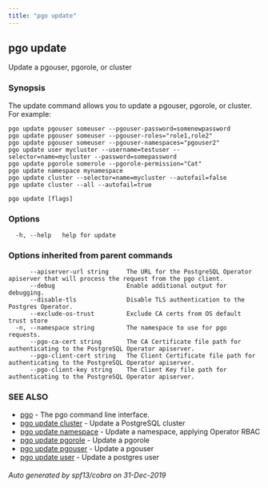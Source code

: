 ```yaml
---
title: "pgo update"
---
```

## pgo update

Update a pgouser, pgorole, or cluster

### Synopsis

The update command allows you to update a pgouser, pgorole, or cluster. For example:

	pgo update pgouser someuser --pgouser-password=somenewpassword
	pgo update pgouser someuser --pgouser-roles="role1,role2"
	pgo update pgouser someuser --pgouser-namespaces="pgouser2"
	pgo update user mycluster --username=testuser --selector=name=mycluster --password=somepassword
	pgo update pgorole somerole --pgorole-permission="Cat"
	pgo update namespace mynamespace 
	pgo update cluster --selector=name=mycluster --autofail=false
	pgo update cluster --all --autofail=true

```
pgo update [flags]
```

### Options

```
  -h, --help   help for update
```

### Options inherited from parent commands

```
      --apiserver-url string     The URL for the PostgreSQL Operator apiserver that will process the request from the pgo client.
      --debug                    Enable additional output for debugging.
      --disable-tls              Disable TLS authentication to the Postgres Operator.
      --exclude-os-trust         Exclude CA certs from OS default trust store
  -n, --namespace string         The namespace to use for pgo requests.
      --pgo-ca-cert string       The CA Certificate file path for authenticating to the PostgreSQL Operator apiserver.
      --pgo-client-cert string   The Client Certificate file path for authenticating to the PostgreSQL Operator apiserver.
      --pgo-client-key string    The Client Key file path for authenticating to the PostgreSQL Operator apiserver.
```

### SEE ALSO

* [pgo](/pgo-client/reference/pgo/)	 - The pgo command line interface.
* [pgo update cluster](/pgo-client/reference/pgo_update_cluster/)	 - Update a PostgreSQL cluster
* [pgo update namespace](/pgo-client/reference/pgo_update_namespace/)	 - Update a namespace, applying Operator RBAC
* [pgo update pgorole](/pgo-client/reference/pgo_update_pgorole/)	 - Update a pgorole
* [pgo update pgouser](/pgo-client/reference/pgo_update_pgouser/)	 - Update a pgouser
* [pgo update user](/pgo-client/reference/pgo_update_user/)	 - Update a postgres user

###### Auto generated by spf13/cobra on 31-Dec-2019
